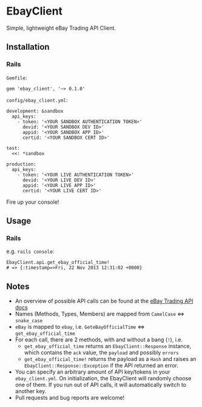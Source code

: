 EbayClient
==========

Simple, lightweight eBay Trading API Client.

Installation
------------

### Rails

`Gemfile`:

    gem 'ebay_client', '~> 0.1.0'

`config/ebay_client.yml`:

    development: &sandbox
      api_keys:
        - token: '<YOUR SANDBOX AUTHENTICATION TOKEN>'
          devid: '<YOUR SANDBOX DEV ID>'
          appid: '<YOUR SANDBOX APP ID>'
          certid: '<YOUR SANDBOX CERT ID>'

    test:
      <<: *sandbox

    production:
      api_keys:
        - token: '<YOUR LIVE AUTHENTICATION TOKEN>'
          devid: '<YOUR LIVE DEV ID>'
          appid: '<YOUR LIVE APP ID>'
          certid: '<YOUR LIVE CERT ID>'

Fire up your console!

Usage
-----

### Rails

e.g. `rails console`:

    EbayClient.api.get_ebay_official_time!
    # => {:timestamp=>Fri, 22 Nov 2013 12:31:02 +0000}

Notes
-----
* An overview of possible API calls can be found at the
  [eBay Trading API docs](http://developer.ebay.com/DevZone/XML/docs/Reference/eBay/)
* Names (Methods, Types, Members) are mapped from `CamelCase` \<=\> `snake_case`
* `eBay` is mapped to `ebay`, i.e. `GeteBayOfficialTime` \<=\>
  `get_ebay_official_time`
* For each call, there are 2 methods, with and without a bang (`!`), i.e.  
    * `get_ebay_official_time` returns an `EbayClient::Response`
      instance, which contains the `ack` value, the `payload` and possibly
      `errors`
    * `get_ebay_official_time!` returns the payload as a `Hash` and raises
      an `EbayClient::Response::Exception` if the API returned an error.
* You can specify an arbitrary amount of API key/tokens in your
  `ebay_client.yml`. On initialization, the EbayClient will randomly
  choose one of them. If you run out of API calls, it will automatically
  switch to another key.
* Pull requests and bug reports are welcome!
